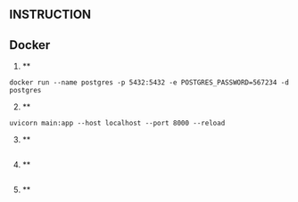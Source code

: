 ## INSTRUCTION 

## Docker
1. **
  ```
  docker run --name postgres -p 5432:5432 -e POSTGRES_PASSWORD=567234 -d postgres

  ```
2. **
  ```
  uvicorn main:app --host localhost --port 8000 --reload 

  ```
3. **
 ```
 
 ```
4. **
 ```

 ```
5. **
```

```
